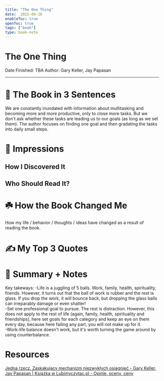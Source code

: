 ```yaml
---
title: "The One Thing"
date:  2022-09-16
enableToc: true
openToc: true
tags: ["book"]
type: book-note
---
```


# The One Thing

Date Finished: TBA
Author: Gary Keller, Jay Papasan

---

# 🚀 The Book in 3 Sentences
We are constantly inundated with information about multitasking and becoming more and more productive, only to close more tasks. But we don't ask whether these tasks are leading us to our goals (as long as we set them). The author focuses on finding one goal and then gradating the tasks into daily small steps.  

# 🎨 Impressions

## How I Discovered It

## Who Should Read It?

# ☘️ How the Book Changed Me

How my life / behavior / thoughts / ideas have changed as a result of reading the book.

# ✍️ My Top 3 Quotes

# 📒 Summary + Notes

Key takeways:
-Life is a juggling of 5 balls. Work, family, health, spirituality, friends. However, it turns out that the ball of work is rubber and the rest is glass. If you drop the work, it will bounce back, but dropping the glass balls can irreparably damage or even shatter!  
-Set one professional goal to pursue. The rest is distraction. However, this does not apply to the rest of life (again, family, health, spirituality and friendships), here set goals for each category and keep an eye on them every day, because here failing any part, you will not make up for it.  
-Work-life balance doesn't work, but it's worth turning the game around by using counterbalance.  

# Resources
[Jedna rzecz. Zaskakujący mechanizm niezwykłych osiągnięć - Gary Keller, Jay Papasan | Książka w Lubimyczytac.pl - Opinie, oceny, ceny](https://lubimyczytac.pl/ksiazka/194428/jedna-rzecz-zaskakujacy-mechanizm-niezwyklych-osiagniec)